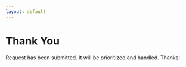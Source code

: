 ```yaml
---
layout: default
---
```


# Thank You

Request has been submitted.  It will be prioritized and handled.  Thanks!